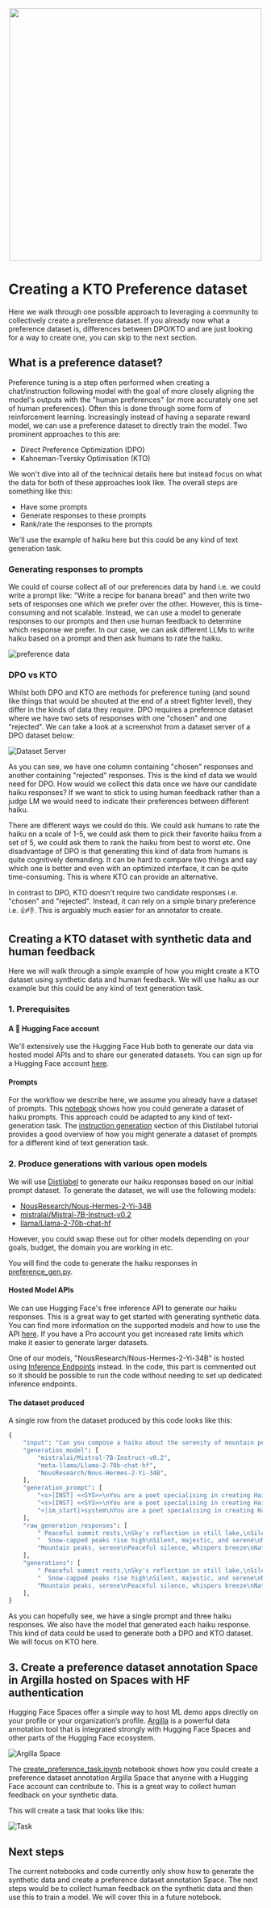 <p align="center">
  <img src="assets/b822ac33-a10e-4da7-a36a-682b96d1fe0e.webp" width="500px"/>
</p>

# Creating a KTO Preference dataset

Here we walk through one possible approach to leveraging a community to collectively create a preference dataset. If you already now what a preference dataset is, differences between DPO/KTO and are just looking for a way to create one, you can skip to the next section.

## What is a preference dataset?

Preference tuning is a step often performed when creating a chat/instruction following model with the goal of more closely aligning the model's outputs with the "human preferences" (or more accurately one set of human preferences). Often this is done through some form of reinforcement learning. Increasingly instead of having a separate reward model, we can use a preference dataset to directly train the model. Two prominent approaches to this are:

- Direct Preference Optimization (DPO)
- Kahneman-Tversky Optimisation (KTO)

We won't dive into all of the technical details here but instead focus on what the data for both of these approaches look like. The overall steps are something like this:

- Have some prompts
- Generate responses to these prompts
- Rank/rate the responses to the prompts

We'll use the example of haiku here but this could be any kind of text generation task.

### Generating responses to prompts

We could of course collect all of our preferences data by hand i.e. we could write a prompt like: "Write a recipe for banana bread" and then write two sets of responses one which we prefer over the other. However, this is time-consuming and not scalable. Instead, we can use a model to generate responses to our prompts and then use human feedback to determine which response we prefer. In our case, we can ask different LLMs to write haiku based on a prompt and then ask humans to rate the haiku.

![preference data](assets/dpo.png)

### DPO vs KTO

Whilst both DPO and KTO are methods for preference tuning (and sound like things that would be shouted at the end of a street fighter level), they differ in the kinds of data they require. DPO requires a preference dataset where we have two sets of responses with one "chosen" and one "rejected". We can take a look at a screenshot from a dataset server of a DPO dataset below:

![Dataset Server](assets/viewer.png)

As you can see, we have one column containing "chosen" responses and another containing "rejected" responses. This is the kind of data we would need for DPO. How would we collect this data once we have our candidate haiku responses? If we want to stick to using human feedback rather than a judge LM we would need to indicate their preferences between different haiku.

There are different ways we could do this. We could ask humans to rate the haiku on a scale of 1-5, we could ask them to pick their favorite haiku from a set of 5, we could ask them to rank the haiku from best to worst etc. One disadvantage of DPO is that generating this kind of data from humans is quite cognitively demanding. It can be hard to compare two things and say which one is better and even with an optimized interface, it can be quite time-consuming. This is where KTO can provide an alternative.

In contrast to DPO, KTO doesn't require two candidate responses i.e. "chosen" and "rejected". Instead, it can rely on a simple binary preference i.e. 👍👎. This is arguably much easier for an annotator to create.

## Creating a KTO dataset with synthetic data and human feedback

Here we will walk through a simple example of how you might create a KTO dataset using synthetic data and human feedback. We will use haiku as our example but this could be any kind of text generation task. 

### 1. Prerequisites

#### A 🤗 Hugging Face account

We'll extensively use the Hugging Face Hub both to generate our data via hosted model APIs and to share our generated datasets. You can sign up for a Hugging Face account [here](https://huggingface.co/join).

#### Prompts

For the workflow we describe here, we assume you already have a dataset of prompts. This [notebook](https://github.com/davanstrien/haiku-dpo/blob/main/01_generate_haiku_prompts.ipynb) shows how you could generate a dataset of haiku prompts. This approach could be adapted to any kind of text-generation task. The [instruction generation](https://distilabel.argilla.io/latest/tutorials/create-a-math-preference-dataset/#instruction-generation) section of this Distilabel tutorial provides a good overview of how you might generate a dataset of prompts for a different kind of text generation task.

### 2. Produce generations with various open models

We will use [Distilabel](https://github.com/argilla-io/distilabel) to generate our haiku responses based on our initial prompt dataset. To generate the dataset, we will use the following models:

- [NousResearch/Nous-Hermes-2-Yi-34B](https://huggingface.co/NousResearch/Nous-Hermes-2-Yi-34B)
- [mistralai/Mistral-7B-Instruct-v0.2](https://huggingface.co/mistralai/Mistral-7B-Instruct-v0.2)
- [llama/Llama-2-70b-chat-hf](https://huggingface.co/llama/Llama-2-70b-chat-hf)

However, you could swap these out for other models depending on your goals, budget, the domain you are working in etc.

You will find the code to generate the haiku responses in [preference_gen.py](preference_gen.py).

#### Hosted Model APIs

We can use Hugging Face's free inference API to generate our haiku responses. This is a great way to get started with generating synthetic data. You can find more information on the supported models and how to use the API [here](https://huggingface.co/blog/inference-pro#supported-models). If you have a Pro account you get increased rate limits which make it easier to generate larger datasets.

One of our models, "NousResearch/Nous-Hermes-2-Yi-34B" is hosted using [Inference Endpoints](https://huggingface.co/inference-endpoints/dedicated) instead. In the code, this part is commented out so it should be possible to run the code without needing to set up dedicated inference endpoints.

#### The dataset produced

A single row from the dataset produced by this code looks like this:

```python
{
    "input": "Can you compose a haiku about the serenity of mountain peaks?",
    "generation_model": [
        "mistralai/Mistral-7B-Instruct-v0.2",
        "meta-llama/Llama-2-70b-chat-hf",
        "NousResearch/Nous-Hermes-2-Yi-34B",
    ],
    "generation_prompt": [
        "<s>[INST] <<SYS>>\nYou are a poet specialising in creating Haiku. \nYour haiku consist of three lines, with five syllables in the first line, seven in the second, and five in the third.\nBeyond being technically correct, your haiku should also be beautiful and meaningful. \nYou respond only with a haiku. You do not add anything else to your responses. \n\n<</SYS>>\n\nCan you compose a haiku about the serenity of mountain peaks? [/INST]",
        "<s>[INST] <<SYS>>\nYou are a poet specialising in creating Haiku. \nYour haiku consist of three lines, with five syllables in the first line, seven in the second, and five in the third.\nBeyond being technically correct, your haiku should also be beautiful and meaningful. \nYou respond only with a haiku. You do not add anything else to your responses. \n\n<</SYS>>\n\nCan you compose a haiku about the serenity of mountain peaks? [/INST]",
        "<|im_start|>system\nYou are a poet specialising in creating Haiku. \nYour haiku consist of three lines, with five syllables in the first line, seven in the second, and five in the third.\nBeyond being technically correct, your haiku should also be beautiful and meaningful. \nYou respond only with a haiku. You do not add anything else to your responses. \n\n<|im_end|>\n<|im_start|>user\nCan you compose a haiku about the serenity of mountain peaks?<|im_end|>\n<|im_start|>assistant\n",
    ],
    "raw_generation_responses": [
        " Peaceful summit rests,\nSky's reflection in still lake,\nSilence whispers on.",
        "  Snow-capped peaks rise high\nSilent, majestic, and serene\nNature's peaceful throne",
        "Mountain peaks, serene\nPeaceful silence, whispers breeze\nNature's tranquil song",
    ],
    "generations": [
        " Peaceful summit rests,\nSky's reflection in still lake,\nSilence whispers on.",
        "  Snow-capped peaks rise high\nSilent, majestic, and serene\nNature's peaceful throne",
        "Mountain peaks, serene\nPeaceful silence, whispers breeze\nNature's tranquil song",
    ],
}
```

As you can hopefully see, we have a single prompt and three haiku responses. We also have the model that generated each haiku response. This kind of data could be used to generate both a DPO and KTO dataset. We will focus on KTO here.

## 3. Create a preference dataset annotation Space in Argilla hosted on Spaces with HF authentication

Hugging Face Spaces offer a simple way to host ML demo apps directly on your profile or your organization’s profile. [Argilla](https://argilla.io/) is a powerful data annotation tool that is integrated strongly with Hugging Face Spaces and other parts of the Hugging Face ecosystem. 

![Argilla Space](assets/space.png)

The [create_preference_task.ipynb](create_preference_task.ipynb) notebook shows how you could create a preference dataset annotation Argilla Space that anyone with a Hugging Face account can contribute to. This is a great way to collect human feedback on your synthetic data.

This will create a task that looks like this:

![Task](assets/task.png)

## Next steps

The current notebooks and code currently only show how to generate the synthetic data and create a preference dataset annotation Space. The next steps would be to collect human feedback on the synthetic data and then use this to train a model. We will cover this in a future notebook.

